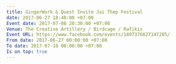 ```yaml
---
title: GingerWork & Quest Invite Jai Thep Festival
date: 2017-06-27 18:48:00 +07:00
Event date: 2017-07-08 20:30:00 +07:00
Venue: The Creative Artillery / Birdcage / Rafikis
Event URL: https://www.facebook.com/events/1897376627147205/
From date: 2017-06-27 00:00:00 +07:00
To date: 2017-07-10 00:00:00 +07:00
Is on top: true
---
```


